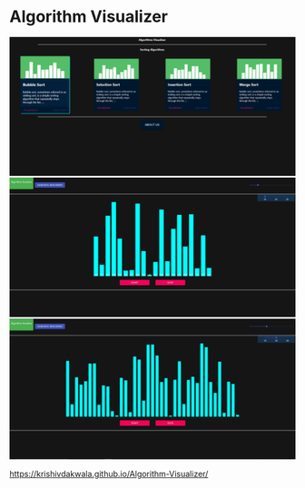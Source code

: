 # Algorithm Visualizer
![alt text](https://github.com/Krishivdakwala/Algorithm-Visualizer/blob/main/images/ss2.png)
![alt text](https://github.com/Krishivdakwala/Algorithm-Visualizer/blob/main/images/ss3.png)
![alt text](https://github.com/Krishivdakwala/Algorithm-Visualizer/blob/main/images/ss4.png)

https://krishivdakwala.github.io/Algorithm-Visualizer/
